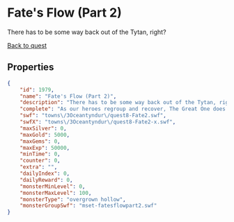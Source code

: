 # Fate's Flow (Part 2)

There has to be some way back out of the Tytan, right?

[Back to quest](../quests.md)

## Properties

```json
{
    "id": 1979,
    "name": "Fate's Flow (Part 2)",
    "description": "There has to be some way back out of the Tytan, right?",
    "complete": "As our heroes regroup and recover, The Great One does their best to hold back the Tytan's fury...",
    "swf": "towns\/3Oceantyndur\/quest8-Fate2.swf",
    "swfX": "towns\/3Oceantyndur\/quest8-Fate2-x.swf",
    "maxSilver": 0,
    "maxGold": 5000,
    "maxGems": 0,
    "maxExp": 50000,
    "minTime": 0,
    "counter": 0,
    "extra": "",
    "dailyIndex": 0,
    "dailyReward": 0,
    "monsterMinLevel": 0,
    "monsterMaxLevel": 100,
    "monsterType": "overgrown hollow",
    "monsterGroupSwf": "mset-fatesflowpart2.swf"
}
```

